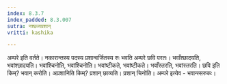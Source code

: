 ```yaml
---
index: 8.3.7
index_padded: 8.3.007
sutra: नश्छव्यप्रशान्
vritti: kashika

---
```

अम्परे इति वर्तते। नकारान्तस्य पदस्य प्रशान्वर्जितस्य रुः भवति अम्परे छवि परतः। भवाँश्छादयति, भवांश्छादयति। भवांश्चिनोति, भवांश्चिनोति। भवांष्टीकते, भवांष्टीकते। भवाँस्तरति, भवांस्तरति। छवि इति किम्? भवान् करोति। अप्रशानिति किम्? प्रशान् छाव्यति। प्रशान् चिनोति। अम्परे इत्येव - भवान्त्सरुकः।
